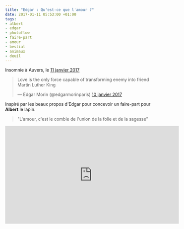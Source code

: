 ```yaml
---
title: "Edgar : Qu'est-ce que l'amour ?"
date: 2017-01-11 05:53:00 +01:00
tags:
- albert
- edgar
- photoflow
- faire-part
- amour
- bestial
- animaux
- deuil
---
```



Insomnie à Auvers, le [11 janvier 2017](http://ducamp.me/2017-011)

<blockquote class="twitter-tweet" data-lang="fr"><p lang="en" dir="ltr">Love is the only force capable of transforming enemy into friend<br>Martin Luther King</p>&mdash; Edgar Morin (@edgarmorinparis) <a href="https://twitter.com/edgarmorinparis/status/818879527556382721">10 janvier 2017</a></blockquote> <script async src="//platform.twitter.com/widgets.js" charset="utf-8"></script>

Inspiré par les beaux propos d'Edgar pour concevoir un faire-part pour **Albert** le lapin.

> "L'amour, c'est le comble de l'union de la folie et de la sagesse"

<iframe width="560" height="315" src="https://www.youtube.com/embed/dfSFGMBSWvg" frameborder="0" allowfullscreen></iframe>
